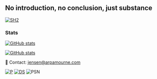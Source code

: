 ## No introduction, no conclusion, just substance

[![SH2](https://camo.githubusercontent.com/faccbaf36ba7f2b7d299ff77d643ca2e63d085b36cea741a01a5c866d8b3c188/68747470733a2f2f692e696d6775722e636f6d2f6b45553061636e2e706e67)](https://github.com/Jensen330/) 

<h3>Stats</h3>

[![GitHub stats](https://github-readme-stats.vercel.app/api?username=arpamourne&show_icons=true&theme=aura_dark)](https://github.com/arpamourne/) 

[![GitHub stats](https://visitor-badge.laobi.icu/badge?page_id=arpamourne.readme.visitor-badge)](https://github.com/arpamourne/)

📨 Contact: jensen@arpamourne.com

[![P](https://img.shields.io/badge/PayPal-00457C?style=for-the-badge&logo=paypal&logoColor=white)](https://paypal.me/arpamourne)  [![DS](https://img.shields.io/badge/Discord-7289DA?style=for-the-badge&logo=discord&logoColor=white)](https://discord.gg) ![PSN](https://img.shields.io/badge/PSN-%230070D1.svg?style=for-the-badge&logo=Playstation&logoColor=white)

